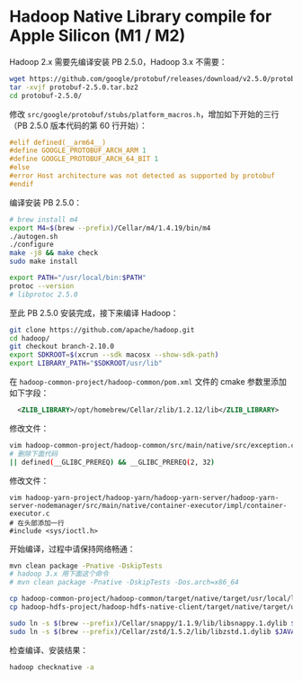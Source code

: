 # Hadoop Native Library compile for Apple Silicon (M1 / M2)

Hadoop 2.x 需要先编译安装 PB 2.5.0，Hadoop 3.x 不需要：

```bash
wget https://github.com/google/protobuf/releases/download/v2.5.0/protobuf-2.5.0.tar.bz2
tar -xvjf protobuf-2.5.0.tar.bz2
cd protobuf-2.5.0/
```

修改 `src/google/protobuf/stubs/platform_macros.h`，增加如下开始的三行（PB 2.5.0 版本代码的第 60 行开始）：

```cpp
#elif defined(__arm64__)
#define GOOGLE_PROTOBUF_ARCH_ARM 1
#define GOOGLE_PROTOBUF_ARCH_64_BIT 1
#else
#error Host architecture was not detected as supported by protobuf
#endif
```

编译安装 PB 2.5.0：

```bash
# brew install m4
export M4=$(brew --prefix)/Cellar/m4/1.4.19/bin/m4
./autogen.sh
./configure
make -j8 && make check
sudo make install

export PATH="/usr/local/bin:$PATH"
protoc --version
# libprotoc 2.5.0
```

至此 PB 2.5.0 安装完成，接下来编译 Hadoop：

```bash
git clone https://github.com/apache/hadoop.git
cd hadoop/
git checkout branch-2.10.0
export SDKROOT=$(xcrun --sdk macosx --show-sdk-path)
export LIBRARY_PATH="$SDKROOT/usr/lib"
```

在 `hadoop-common-project/hadoop-common/pom.xml` 文件的 cmake 参数里添加如下字段：
```xml
  <ZLIB_LIBRARY>/opt/homebrew/Cellar/zlib/1.2.12/lib</ZLIB_LIBRARY>
```

修改文件：
```bash
vim hadoop-common-project/hadoop-common/src/main/native/src/exception.c
# 删除下面代码
|| defined(__GLIBC_PREREQ) && __GLIBC_PREREQ(2, 32)
```

修改文件：
```
vim hadoop-yarn-project/hadoop-yarn/hadoop-yarn-server/hadoop-yarn-server-nodemanager/src/main/native/container-executor/impl/container-executor.c
# 在头部添加一行
#include <sys/ioctl.h>
```

开始编译，过程中请保持网络畅通：
```bash
mvn clean package -Pnative -DskipTests
# hadoop 3.x 用下面这个命令
# mvn clean package -Pnative -DskipTests -Dos.arch=x86_64

cp hadoop-common-project/hadoop-common/target/native/target/usr/local/lib/* $HADOOP_HOME/lib/native/
cp hadoop-hdfs-project/hadoop-hdfs-native-client/target/native/target/usr/local/lib/* $HADOOP_HOME/lib/native/

sudo ln -s $(brew --prefix)/Cellar/snappy/1.1.9/lib/libsnappy.1.dylib $JAVA_HOME/bin/
sudo ln -s $(brew --prefix)/Cellar/zstd/1.5.2/lib/libzstd.1.dylib $JAVA_HOME/bin/
```

检查编译、安装结果：
```bash
hadoop checknative -a
```
